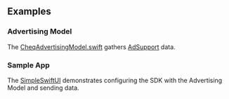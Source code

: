 ## Examples

### Advertising Model
The [CheqAdvertisingModel.swift](Models/CheqAdvertisingModel.swift) gathers [AdSupport](https://developer.apple.com/documentation/adsupport) data.

### Sample App
The [SimpleSwiftUI](SimpleSwiftUI) demonstrates configuring the SDK with the Advertising Model and sending data.
